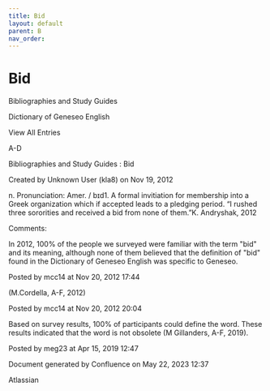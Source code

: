 ```yaml
---
title: Bid
layout: default
parent: B
nav_order:
---
```


# Bid

Bibliographies and Study Guides

Dictionary of Geneseo English

View All Entries

A-D

Bibliographies and Study Guides : Bid

Created by  Unknown User (kla8) on Nov 19, 2012

n. Pronunciation: Amer. / bɪd1. A formal invitiation for membership into a Greek organization which if accepted leads to a pledging period. “I rushed three sororities and received a bid from none of them.”K. Andryshak, 2012

Comments:

In 2012, 100% of the people we surveyed were familiar with the term &quot;bid&quot; and its meaning, although none of them believed that the definition of &quot;bid&quot; found in the Dictionary of Geneseo English was specific to Geneseo. 

Posted by mcc14 at Nov 20, 2012 17:44

(M.Cordella, A-F, 2012)

Posted by mcc14 at Nov 20, 2012 20:04

Based on survey results, 100% of participants could define the word. These results indicated that the word is not obsolete (M Gillanders, A-F, 2019).

Posted by meg23 at Apr 15, 2019 12:47

Document generated by Confluence on May 22, 2023 12:37

Atlassian
